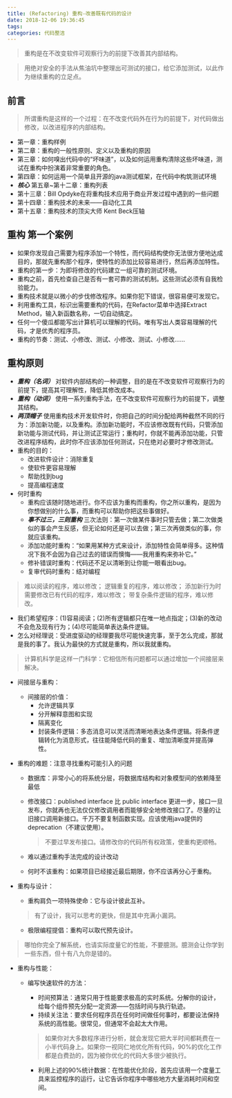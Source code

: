```yaml
---
title: (Refactoring) 重构-改善既有代码的设计
date: 2018-12-06 19:36:45
tags:
categories: 代码整洁
---
```


> 重构是在不改变软件可观察行为的前提下改善其内部结构。

> 用绝对安全的手法从焦油坑中整理出可测试的接口，给它添加测试，以此作为继续重构的立足点。

<!-- more -->

## 前言

> 所谓重构是这样的一个过程：在不改变代码外在行为的前提下，对代码做出修改，以改进程序的内部结构。

- 第一章：重构样例
- 第二章：重构的一般性原则、定义以及重构的原因
- 第三章：如何嗅出代码中的“坏味道”，以及如何运用重构清除这些坏味道，测试在重构中扮演着非常重要的角色。
- 第四章：如何运用一个简单且开源的java测试框架，在代码中构筑测试环境
- ***核心*** 第五章~第十二章：重构列表
- 第十三章：Bill Opdyke在将重构技术应用于商业开发过程中遇到的一些问题
- 第十四章：重构技术的未来——自动化工具
- 第十五章：重构技术的顶尖大师 Kent Beck压轴


## 重构 第一个案例

- 如果你发现自己需要为程序添加一个特性，而代码结构使你无法很方便地达成目的，那就先重构那个程序，使特性的添加比较容易进行，然后再添加特性。
- 重构的第一步：为即将修改的代码建立一组可靠的测试环境。
- 重构之前，首先检查自己是否有一套可靠的测试机制。这些测试必须有自我检验能力。
- 重构技术就是以微小的步伐修改程序。如果你犯下错误，很容易便可发现它。
- 利用重构工具，标识出需要重构的代码，在Refactor菜单中选择Extract Method，输入新函数名称，一切自动搞定。
- 任何一个傻瓜都能写出计算机可以理解的代码。唯有写出人类容易理解的代码，才是优秀的程序员。
- 重构的节奏：测试、小修改、测试、小修改、测试、小修改......

## 重构原则

- ***重构（名词）*** 对软件内部结构的一种调整，目的是在不改变软件可观察行为的前提下，提高其可理解性，降低其修改成本。
- ***重构（动词）*** 使用一系列重构手法，在不改变软件可观察行为的前提下，调整其结构。
- ***两顶帽子*** 使用重构技术开发软件时，你把自己的时间分配给两种截然不同的行为：添加新功能，以及重构。添加新功能时，不应该修改既有代码，只管添加新功能与测试代码，并让测试正常运行；重构时，你就不能再添加功能，只管改进程序结构，此时你不应该添加任何测试，只在绝对必要时才修改测试。
- 重构的目的：
  - 改进软件设计：消除重复
  - 使软件更容易理解
  - 帮助找到bug
  - 提高编程速度
- 何时重构
  - 重构应该随时随地进行。你不应该为重构而重构，你之所以重构，是因为你想做别的什么事，而重构可以帮助你把这些事做好。
  - ***事不过三，三则重构*** 三次法则：第一次做某件事时只管去做；第二次做类似的事会产生反感，但无论如何还是可以去做；第三次再做类似的事，你就应该重构。
  - 添加功能时重构：“如果用某种方式来设计，添加特性会简单得多。这种情况下我不会因为自己过去的错误而懊悔——我用重构来弥补它。”
  - 修补错误时重构：代码还不足以清晰到让你能一眼看出bug。
  - 复审代码时重构：结对编程

> 难以阅读的程序，难以修改；
> 逻辑重复的程序，难以修改；
> 添加新行为时需要修改已有代码的程序，难以修改；
> 带复杂条件逻辑的程序，难以修改。

- 我们希望程序：(1)容易阅读；(2)所有逻辑都只在唯一地点指定；(3)新的改动不会危及现有行为；(4)尽可能简单表达条件逻辑。
- 怎么对经理说：受进度驱动的经理要我尽可能快速完事，至于怎么完成，那就是我的事了。我认为最快的方式就是重构，所以我就重构。

> 计算机科学是这样一门科学：它相信所有问题都可以通过增加一个间接层来解决。

- 间接层与重构：
  - 间接层的价值：
    - 允许逻辑共享
    - 分开解释意图和实现
    - 隔离变化
    - 封装条件逻辑：多态消息可以灵活而清晰地表达条件逻辑。将条件逻辑转化为消息形式，往往能降低代码的重复、增加清晰度并提高弹性。
- 重构的难题：注意寻找重构可能引入的问题
  - 数据库：非常小心的将系统分层，将数据库结构和对象模型间的依赖降至最低
  - 修改接口：published interface 比 public interface 更进一步，接口一旦发布，你就再也无法仅仅修改调用者而能够安全地修改接口了。尽量的让旧接口调用新接口。千万不要复制函数实现。应该使用java提供的deprecation（不建议使用）。
    > 不要过早发布接口。请修改你的代码所有权政策，使重构更顺畅。

  - 难以通过重构手法完成的设计改动
  - 何时不该重构：如果项目已经接近最后期限，你不应该再分心于重构。



- 重构与设计：
  - 重构肩负一项特殊使命：它与设计彼此互补。
  > 有了设计，我可以思考的更快，但是其中充满小漏洞。

  - 极限编程提倡：重构可以取代预先设计。

> 哪怕你完全了解系统，也请实际度量它的性能，不要臆测。臆测会让你学到一些东西，但十有八九你是错的。

- 重构与性能：
  - 编写快速软件的方法：
    - 时间预算法：通常只用于性能要求极高的实时系统。分解你的设计，给每个组件预先分配一定资源——包括时间与执行轨迹。
    - 持续关注法：要求任何程序员在任何时间做任何事时，都要设法保持系统的高性能。很常见，但通常不会起太大作用。
    > 如果你对大多数程序进行分析，就会发现它把大半时间都耗费在一小半代码身上。如果你一视同仁地优化所有代码，90%的优化工作都是白费劲的，因为被你优化的代码大多很少被执行。

    - 利用上述的90%统计数据：在性能优化阶段，首先应该用一个度量工具来监控程序的运行，让它告诉你程序中哪些地方大量消耗时间和空间。
